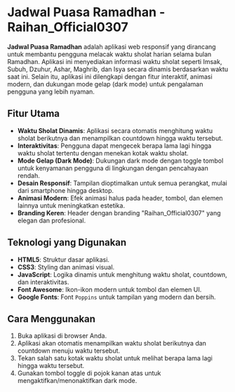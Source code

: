 
# **Jadwal Puasa Ramadhan - Raihan_Official0307**

**Jadwal Puasa Ramadhan** adalah aplikasi web responsif yang dirancang untuk membantu pengguna melacak waktu sholat harian selama bulan Ramadhan. Aplikasi ini menyediakan informasi waktu sholat seperti Imsak, Subuh, Dzuhur, Ashar, Maghrib, dan Isya secara dinamis berdasarkan waktu saat ini. Selain itu, aplikasi ini dilengkapi dengan fitur interaktif, animasi modern, dan dukungan mode gelap (dark mode) untuk pengalaman pengguna yang lebih nyaman.

## **Fitur Utama**
- **Waktu Sholat Dinamis**: Aplikasi secara otomatis menghitung waktu sholat berikutnya dan menampilkan countdown hingga waktu tersebut.
- **Interaktivitas**: Pengguna dapat mengecek berapa lama lagi hingga waktu sholat tertentu dengan menekan kotak waktu sholat.
- **Mode Gelap (Dark Mode)**: Dukungan dark mode dengan toggle tombol untuk kenyamanan pengguna di lingkungan dengan pencahayaan rendah.
- **Desain Responsif**: Tampilan dioptimalkan untuk semua perangkat, mulai dari smartphone hingga desktop.
- **Animasi Modern**: Efek animasi halus pada header, tombol, dan elemen lainnya untuk meningkatkan estetika.
- **Branding Keren**: Header dengan branding "Raihan_Official0307" yang elegan dan profesional.

## **Teknologi yang Digunakan**
- **HTML5**: Struktur dasar aplikasi.
- **CSS3**: Styling dan animasi visual.
- **JavaScript**: Logika dinamis untuk menghitung waktu sholat, countdown, dan interaktivitas.
- **Font Awesome**: Ikon-ikon modern untuk tombol dan elemen UI.
- **Google Fonts**: Font `Poppins` untuk tampilan yang modern dan bersih.

## **Cara Menggunakan**
1. Buka aplikasi di browser Anda.
2. Aplikasi akan otomatis menampilkan waktu sholat berikutnya dan countdown menuju waktu tersebut.
3. Tekan salah satu kotak waktu sholat untuk melihat berapa lama lagi hingga waktu tersebut.
4. Gunakan tombol toggle di pojok kanan atas untuk mengaktifkan/menonaktifkan dark mode.
